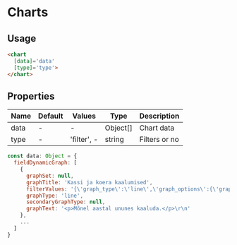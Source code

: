 # Charts

## Usage

```html
<chart
  [data]='data'
  [type]='type'>
</chart>
```

## Properties

| Name  | Default  | Values  |  Type | Description  |
|---|---|---|---|---|
| data | - | - | Object[] | Chart data
| type | - | 'filter', - | string | Filters or no

```javascript
const data: Object = {
  fieldDynamicGraph: [
    {
      graphSet: null,
      graphTitle: 'Kassi ja koera kaalumised',
      filterValues: '{\'graph_type\':\'line\',\'graph_options\':{\'graph_title\':\'Kassi ja koera kaalumised\',\'graph_indicator\':{\'Kaal\':\'Kaal\'},\'graph_v_axis\':\'periood\',\'graph_group_by\':{\'valdkond\':\'valdkond\'},\'graph_filters\':{\'valdkond\':{\'koer\':\'koer\',\'kass\':\'kass\'},\'alavaldkond\':[],\'ametiala\':[],\'periood\':[],\'silt\':[]},\'graph_y_min\':\'0\',\'graph_y_unit\':\'summa\',\'graph_text\':{\'value\':\'\\u003Cp\\u003EM\\u00f5nel aastal ununes kaaluda.\\u003C\\/p\\u003E\\r\\n\',\'format\':\'custom_editor\'}},\'_weight\':\'0\',\'_original_delta\':0,\'hierarchy\':null}',
      graphType: 'line',
      secondaryGraphType: null,
      graphText: '<p>Mõnel aastal ununes kaaluda.</p>\r\n'
    },
    ...
  ]
}
```
